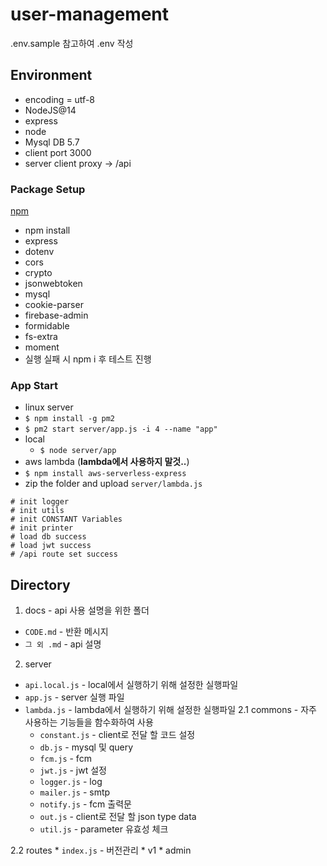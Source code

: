 # user-management

.env.sample 참고하여 .env 작성

## Environment
* encoding = utf-8
* NodeJS@14
* express
* node
* Mysql DB 5.7
* client port 3000
* server client proxy -> /api

### Package Setup
[npm](https://www.npmjs.com/)
* npm install 
 * express
 * dotenv
 * cors
 * crypto
 * jsonwebtoken
 * mysql
 * cookie-parser
 * firebase-admin
 * formidable
 * fs-extra
 * moment
* 실행 실패 시 npm i 후 테스트 진행

### App Start
* linux server
 * ```$ npm install -g pm2```
 * ```$ pm2 start server/app.js -i 4 --name "app"```
* local
  * ```$ node server/app```
* aws lambda (**lambda에서 사용하지 말것..**)
 * ```$ npm install aws-serverless-express```
 * zip the folder and upload `server/lambda.js`
```
# init logger
# init utils
# init CONSTANT Variables
# init printer
# load db success
# load jwt success
# /api route set success
```

## Directory
1. docs - api 사용 설명을 위한 폴더
  * ```CODE.md``` - 반환 메시지
  * ```그 외 .md``` - api 설명

2. server
  * ```api.local.js``` - local에서 실행하기 위해 설정한 실행파일
  * ```app.js``` - server 실행 파일
  * ```lambda.js``` - lambda에서 실행하기 위해 설정한 실행파일
   2.1 commons - 자주 사용하는 기능들을 함수화하여 사용
    * ```constant.js``` - client로 전달 할 코드 설정
    * ```db.js``` - mysql 및 query
    * ```fcm.js``` - fcm 
    * ```jwt.js``` - jwt 설정 
    * ```logger.js``` - log
    * ```mailer.js``` - smtp
    * ```notify.js``` - fcm 출력문
    * ```out.js``` - client로 전달 할 json type data
    * ```util.js``` - parameter 유효성 체크

   2.2 routes
    * ```index.js``` - 버전관리
    * v1
      * admin

